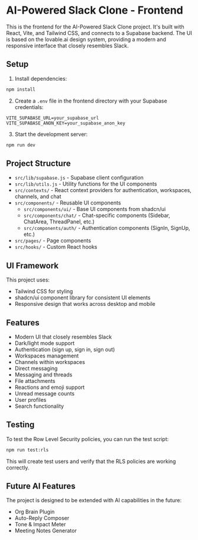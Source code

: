 # AI-Powered Slack Clone - Frontend

This is the frontend for the AI-Powered Slack Clone project. It's built with React, Vite, and Tailwind CSS, and connects to a Supabase backend. The UI is based on the lovable.ai design system, providing a modern and responsive interface that closely resembles Slack.

## Setup

1. Install dependencies:
```bash
npm install
```

2. Create a `.env` file in the frontend directory with your Supabase credentials:
```
VITE_SUPABASE_URL=your_supabase_url
VITE_SUPABASE_ANON_KEY=your_supabase_anon_key
```

3. Start the development server:
```bash
npm run dev
```

## Project Structure

- `src/lib/supabase.js` - Supabase client configuration
- `src/lib/utils.js` - Utility functions for the UI components
- `src/contexts/` - React context providers for authentication, workspaces, channels, and chat
- `src/components/` - Reusable UI components
  - `src/components/ui/` - Base UI components from shadcn/ui
  - `src/components/chat/` - Chat-specific components (Sidebar, ChatArea, ThreadPanel, etc.)
  - `src/components/auth/` - Authentication components (SignIn, SignUp, etc.)
- `src/pages/` - Page components
- `src/hooks/` - Custom React hooks

## UI Framework

This project uses:
- Tailwind CSS for styling
- shadcn/ui component library for consistent UI elements
- Responsive design that works across desktop and mobile

## Features

- Modern UI that closely resembles Slack
- Dark/light mode support
- Authentication (sign up, sign in, sign out)
- Workspaces management
- Channels within workspaces
- Direct messaging
- Messaging and threads
- File attachments
- Reactions and emoji support
- Unread message counts
- User profiles
- Search functionality

## Testing

To test the Row Level Security policies, you can run the test script:

```bash
npm run test:rls
```

This will create test users and verify that the RLS policies are working correctly.

## Future AI Features

The project is designed to be extended with AI capabilities in the future:
- Org Brain Plugin
- Auto-Reply Composer
- Tone & Impact Meter
- Meeting Notes Generator
